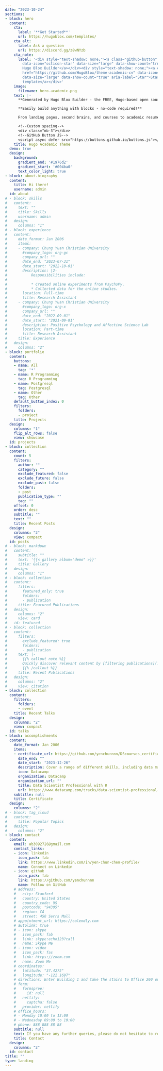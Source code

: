 ```yaml
---
date: "2023-10-24"
sections:
- block: hero
  content:
    cta:
      label: '**Get Started**'
      url: https://hugoblox.com/templates/
    cta_alt:
      label: Ask a question
      url: https://discord.gg/z8wNYzb
    cta_note:
      label: '<div style="text-shadow: none;"><a class="github-button" href="https://github.com/HugoBlox/hugo-blox-builder"
        data-icon="octicon-star" data-size="large" data-show-count="true" aria-label="Star">Star
        Hugo Blox Builder</a></div><div style="text-shadow: none;"><a class="github-button"
        href="https://github.com/HugoBlox/theme-academic-cv" data-icon="octicon-star"
        data-size="large" data-show-count="true" aria-label="Star">Star the Academic
        template</a></div>'
    image:
      filename: hero-academic.png
    text: |-
      **Generated by Hugo Blox Builder - the FREE, Hugo-based open source website builder trusted by 500,000+ sites.**

      **Easily build anything with blocks - no-code required!**

      From landing pages, second brains, and courses to academic resumés, conferences, and tech blogs.

      <!--Custom spacing-->
      <div class="mb-3"></div>
      <!--GitHub Button JS-->
      <script async defer src="https://buttons.github.io/buttons.js"></script>
    title: Hugo Academic Theme
  demo: true
  design:
    background:
      gradient_end: '#1976d2'
      gradient_start: '#004ba0'
      text_color_light: true
- block: about.biography
  content:
    title: Hi there!
    username: admin
  id: about
# - block: skills
#   content:
#     text: ""
#     title: Skills
#     username: admin
#   design:
#     columns: "1"
# - block: experience
#   content:
#     date_format: Jan 2006
#     items:
#     - company: Chung Yuan Christian University
#       #company_logo: org-gc
#       company_url: ""
#       date_end: "2023-07-31"
#       date_start: "2022-10-01"
#       description: |2-
#           Responsibilities include:
# 
#           * Created online experiments from PsychoPy.
#           * Collected data for the online studies.
#       location: Full-time
#       title: Research Assistant
#     - company: Chung Yuan Christian University
#       #company_logo: org-x
#       company_url: ""
#       date_end: "2022-09-01"
#       date_start: "2021-09-01"
#       description: Positive Psychology and Affective Science Lab
#       location: Part-time
#       title: Research Assistant
#     title: Experience
#   design:
#     columns: "2"
- block: portfolio
  content:
    buttons:
    - name: All
      tag: '*'
    - name: R Programming
      tag: R Programming
    - name: Postgresql
      tag: Postgresql
    - name: Other
      tag: Other
    default_button_index: 0
    filters:
      folders:
      - project
    title: Projects
  design:
    columns: "1"
    flip_alt_rows: false
    view: showcase
  id: projects
- block: collection
  content:
    count: 5
    filters:
      author: ""
      category: ""
      exclude_featured: false
      exclude_future: false
      exclude_past: false
      folders:
      - post
      publication_type: ""
      tag: ""
    offset: 0
    order: desc
    subtitle: ""
    text: ""
    title: Recent Posts
  design:
    columns: "2"
    view: compact
  id: posts
# - block: markdown
#   content:
#     subtitle: ""
#     text: '{{< gallery album="demo" >}}'
#     title: Gallery
#   design:
#     columns: "1"
# - block: collection
#   content:
#     filters:
#       featured_only: true
#       folders:
#       - publication
#     title: Featured Publications
#   design:
#     columns: "2"
#     view: card
#   id: featured
# - block: collection
#   content:
#     filters:
#       exclude_featured: true
#       folders:
#       - publication
#     text: |-
#       {{% callout note %}}
#       Quickly discover relevant content by [filtering publications](./publication/).
#       {{% /callout %}}
#     title: Recent Publications
#   design:
#     columns: "2"
#     view: citation
- block: collection
  content:
    filters:
      folders:
      - event
    title: Recent Talks
  design:
    columns: "2"
    view: compact
  id: talks
- block: accomplishments
  content:
    date_format: Jan 2006
    items:
    - certificate_url: https://github.com/yenchunnnn/DScourses_certifications
      date_end: ""
      date_start: "2023-12-26"
      description: Cover a range of different skills, including data manipulation, visualization, analysis, and modeling. Also gain an understanding of SQL and Git for data science projects.
      icon: Datacamp
      organization: Datacamp
      organization_url: ""
      title: Data Scientist Professional with R
      url: https://www.datacamp.com/tracks/data-scientist-professional-with-r
    subtitle: null
    title: Certificate
  design:
    columns: "2"
# - block: tag_cloud
#   content:
#     title: Popular Topics
#   design:
#     columns: "2"
- block: contact
  content:
    email: ab3092726@gmail.com
    contact_links:
    - icon: linkedin
      icon_pack: fab
      link: https://www.linkedin.com/in/yen-chun-chen-profile/
      name: Connect on Linkedin
    - icon: github
      icon_pack: fab
      link: https://github.com/yenchunnnn
      name: Follow on GitHub
    # address:
    #   city: Stanford
    #   country: United States
    #   country_code: US
    #   postcode: "94305"
    #   region: CA
    #   street: 450 Serra Mall
    # appointment_url: https://calendly.com
    # autolink: true
    # - icon: skype
    #   icon_pack: fab
    #   link: skype:echo123?call
    #   name: Skype Me
    # - icon: video
    #   icon_pack: fas
    #   link: https://zoom.com
    #   name: Zoom Me
    # coordinates:
    #   latitude: "37.4275"
    #   longitude: "-122.1697"
    # directions: Enter Building 1 and take the stairs to Office 200 on Floor 2
    # form:
    #   formspree:
    #     id: null
    #   netlify:
    #     captcha: false
    #   provider: netlify
    # office_hours:
    # - Monday 10:00 to 13:00
    # - Wednesday 09:00 to 10:00
    # phone: 888 888 88 88
    subtitle: null
    text: If you have any further queries, please do not hesitate to reach out to me!
    title: Contact
  design:
    columns: "2"
  id: contact
title: ""
type: landing
---
```


